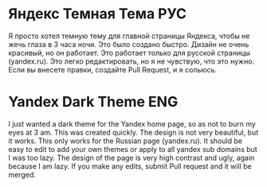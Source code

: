 # Яндекс Темная Тема РУС

Я просто хотел темную тему для главной страницы Яндекса, чтобы не жечь глаза в 3 часа ночи.
Это было создано быстро. Дизайн не очень красивый, но он работает. Это работает только для русской страницы (yandex.ru).
Это легко редактировать, но я не чувствую, что это нужно. Если вы внесете правки, создайте Pull Request, и я сольюсь.

# Yandex Dark Theme ENG

I just wanted a dark theme for the Yandex home page, so as not to burn my eyes at 3 am.
This was created quickly. The design is not very beautiful, but it works. This only works for the Russian page (yandex.ru).
It should be easy to edit to add your own themes or apply to all yandex sub domains but I was too lazy.
The design of the page is very high contrast and ugly, again because I am lazy.
If you make any edits, submit Pull request and it will be merged.
